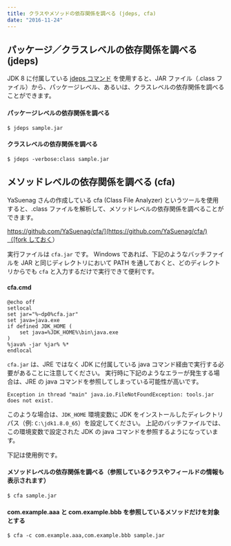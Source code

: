 ```yaml
---
title: クラスやメソッドの依存関係を調べる (jdeps, cfa)
date: "2016-11-24"
---
```


パッケージ／クラスレベルの依存関係を調べる (jdeps)
----

JDK 8 に付属している [jdeps コマンド](https://docs.oracle.com/javase/jp/8/docs/technotes/tools/unix/jdeps.html) を使用すると、JAR ファイル（.class ファイル）から、パッケージレベル、あるいは、クラスレベルの依存関係を調べることができます。

#### パッケージレベルの依存関係を調べる

```
$ jdeps sample.jar
```

#### クラスレベルの依存関係を調べる

```
$ jdeps -verbose:class sample.jar
```


メソッドレベルの依存関係を調べる (cfa)
----

YaSuenag さんの作成している cfa (Class File Analyzer) というツールを使用すると、.class ファイルを解析して、メソッドレベルの依存関係を調べることができます。

[https://github.com/YaSuenag/cfa/](https://github.com/YaSuenag/cfa/)（[fork しておく](https://github.com/maku77/cfa/)）

実行ファイルは `cfa.jar` です。
Windows であれば、下記のようなバッチファイルを JAR と同じディレクトリにおいて PATH を通しておくと、どのディレクトリからでも `cfa` と入力するだけで実行できて便利です。

#### cfa.cmd

```
@echo off
setlocal
set jar="%~dp0%cfa.jar"
set java=java.exe
if defined JDK_HOME (
    set java=%JDK_HOME%\bin\java.exe
)
%java% -jar %jar% %*
endlocal
```

`cfa.jar` は、JRE ではなく JDK に付属している java コマンド経由で実行する必要があることに注意してください。
実行時に下記のようなエラーが発生する場合は、JRE の java コマンドを参照してしまっている可能性が高いです。

```
Exception in thread "main" java.io.FileNotFoundException: tools.jar does not exist.
```

このような場合は、`JDK_HOME` 環境変数に JDK をインストールしたディレクトリパス（例: `C:\jdk1.8.0_65`）を設定してください。
上記のバッチファイルでは、この環境変数で設定された JDK の java コマンドを参照するようになっています。

下記は使用例です。

#### メソッドレベルの依存関係を調べる（参照しているクラスやフィールドの情報も表示されます）

```
$ cfa sample.jar
```

#### com.example.aaa と com.example.bbb を参照しているメソッドだけを対象とする

```
$ cfa -c com.example.aaa,com.example.bbb sample.jar
```

